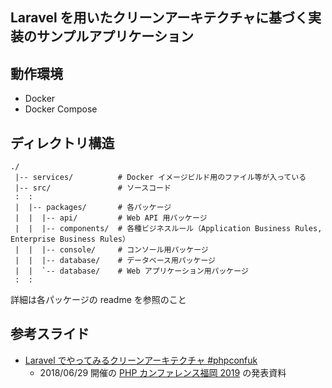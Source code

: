 ## Laravel を用いたクリーンアーキテクチャに基づく実装のサンプルアプリケーション

## 動作環境

* Docker
* Docker Compose

## ディレクトリ構造

```text
./
 |-- services/          # Docker イメージビルド用のファイル等が入っている
 |-- src/               # ソースコード
 :  :
 |  |-- packages/       # 各パッケージ
 |  |  |-- api/         # Web API 用パッケージ
 |  |  |-- components/  # 各種ビジネスルール（Application Business Rules, Enterprise Business Rules）
 |  |  |-- console/     # コンソール用パッケージ
 |  |  |-- database/    # データベース用パッケージ
 |  |  `-- database/    # Web アプリケーション用パッケージ
 :  :
```

詳細は各パッケージの readme を参照のこと


## 参考スライド

* [Laravel でやってみるクリーンアーキテクチャ #phpconfuk](https://www.slideshare.net/ShoheiOkada/laravel-phpconfuk-152500600)
    * 2018/06/29 開催の [PHP カンファレンス福岡 2019](https://phpcon.fukuoka.jp/2019/) の発表資料
